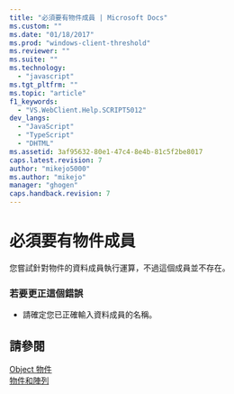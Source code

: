 ```yaml
---
title: "必須要有物件成員 | Microsoft Docs"
ms.custom: ""
ms.date: "01/18/2017"
ms.prod: "windows-client-threshold"
ms.reviewer: ""
ms.suite: ""
ms.technology: 
  - "javascript"
ms.tgt_pltfrm: ""
ms.topic: "article"
f1_keywords: 
  - "VS.WebClient.Help.SCRIPT5012"
dev_langs: 
  - "JavaScript"
  - "TypeScript"
  - "DHTML"
ms.assetid: 3af95632-80e1-47c4-8e4b-81c5f2be8017
caps.latest.revision: 7
author: "mikejo5000"
ms.author: "mikejo"
manager: "ghogen"
caps.handback.revision: 7
---
```

# 必須要有物件成員
您嘗試針對物件的資料成員執行運算，不過這個成員並不存在。  
  
### 若要更正這個錯誤  
  
-   請確定您已正確輸入資料成員的名稱。  
  
## 請參閱  
 [Object 物件](../../javascript/reference/object-object-javascript.md)   
 [物件和陣列](../../javascript/objects-and-arrays-javascript.md)